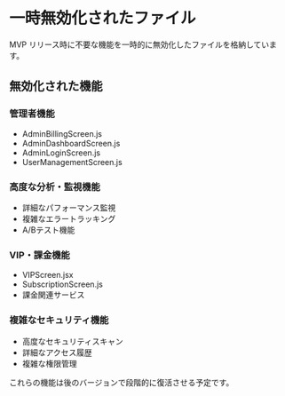# 一時無効化されたファイル

MVP リリース時に不要な機能を一時的に無効化したファイルを格納しています。

## 無効化された機能

### 管理者機能
- AdminBillingScreen.js
- AdminDashboardScreen.js
- AdminLoginScreen.js
- UserManagementScreen.js

### 高度な分析・監視機能
- 詳細なパフォーマンス監視
- 複雑なエラートラッキング
- A/Bテスト機能

### VIP・課金機能
- VIPScreen.jsx
- SubscriptionScreen.js
- 課金関連サービス

### 複雑なセキュリティ機能
- 高度なセキュリティスキャン
- 詳細なアクセス履歴
- 複雑な権限管理

これらの機能は後のバージョンで段階的に復活させる予定です。
